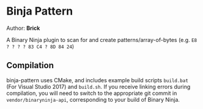 # Binja Pattern
Author: **Brick**

A Binary Ninja plugin to scan for and create patterns/array-of-bytes (e.g. `E8 ? ? ? ? 83 C4 ? 8D 84 24`)

## Compilation
binja-pattern uses CMake, and includes example build scripts `build.bat` (For Visual Studio 2017) and `build.sh`.
If you receive linking errors during compilation, you will need to switch to the appropriate git commit in `vendor/binaryninja-api`, corresponding to your build of Binary Ninja.
